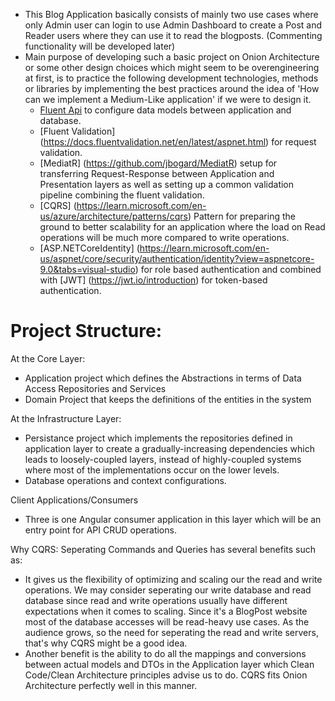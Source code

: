 

- This Blog Application basically consists of mainly two use cases where only Admin user can login to use Admin Dashboard to create a Post and Reader users where they can use it to read the blogposts. (Commenting functionality will be developed later)
- Main purpose of developing such a basic project on Onion Architecture or some other design choices which might seem to be overengineering at first, is to practice the following development technologies, methods or libraries by implementing the best practices around the idea of 'How can we implement a Medium-Like application' if we were to design it.
   * [Fluent Api](https://learn.microsoft.com/en-us/ef/ef6/modeling/code-first/fluent/types-and-properties) to configure data models between application and database.
   * [Fluent Validation] (https://docs.fluentvalidation.net/en/latest/aspnet.html) for request validation.
   * [MediatR] (https://github.com/jbogard/MediatR) setup for transferring Request-Response between Application and Presentation layers as well as setting up a common validation pipeline combining the fluent validation.
   * [CQRS] (https://learn.microsoft.com/en-us/azure/architecture/patterns/cqrs) Pattern for preparing the ground to better scalability for an application where the load on Read operations will be much more compared to write operations.
   * [ASP.NETCoreIdentity] (https://learn.microsoft.com/en-us/aspnet/core/security/authentication/identity?view=aspnetcore-9.0&tabs=visual-studio) for role based authentication and combined with [JWT] (https://jwt.io/introduction) for token-based authentication.

# Project Structure:

At the Core Layer:
- Application project which defines the Abstractions in terms of Data Access Repositories and Services
- Domain Project that keeps the definitions of the entities in the system

At the Infrastructure Layer:
- Persistance project which implements the repositories defined in application layer to create a gradually-increasing dependencies which leads to loosely-coupled layers, instead of highly-coupled systems where most of the implementations occur on the lower levels.
- Database operations and context configurations.

Client Applications/Consumers
- Three is one Angular consumer application in this layer which will be an entry point for API CRUD operations.

Why CQRS: Seperating Commands and Queries has several benefits such as:
- It gives us the flexibility of optimizing and scaling our the read and write operations. We may consider seperating our write database and read database since read and write operations usually have different expectations when it comes to scaling. Since it's a BlogPost website most of the database accesses will be read-heavy use cases. As the audience grows, so the need for seperating the read and write servers, that's why CQRS might be a good idea.
- Another benefit is the ability to do all the mappings and conversions between actual models and DTOs in the Application layer which Clean Code/Clean Architecture principles advise us to do. CQRS fits Onion Architecture perfectly well in this manner.
